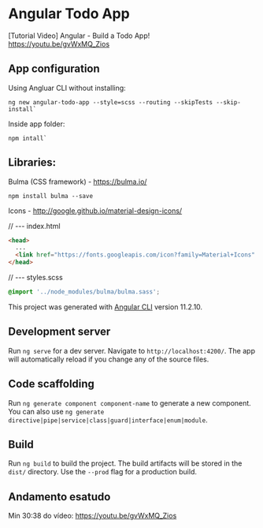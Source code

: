 # Angular Todo App

[Tutorial Video] Angular - Build a Todo App!  
https://youtu.be/gvWxMQ_Zios

## App configuration

Using Angluar CLI without installing:
```
ng new angular-todo-app --style=scss --routing --skipTests --skip-install`
```

Inside app folder:
```
npm intall`
```

## Libraries:

Bulma (CSS framework) - https://bulma.io/
```
npm install bulma --save
```

Icons - http://google.github.io/material-design-icons/

// --- index.html

```html
<head>
  ...
  <link href="https://fonts.googleapis.com/icon?family=Material+Icons" rel="stylesheet">
</head>
```

// --- styles.scss

```scss
@import '../node_modules/bulma/bulma.sass';
```


This project was generated with [Angular CLI](https://github.com/angular/angular-cli) version 11.2.10.

## Development server

Run `ng serve` for a dev server. Navigate to `http://localhost:4200/`. The app will automatically reload if you change any of the source files.

## Code scaffolding

Run `ng generate component component-name` to generate a new component. You can also use `ng generate directive|pipe|service|class|guard|interface|enum|module`.

## Build

Run `ng build` to build the project. The build artifacts will be stored in the `dist/` directory. Use the `--prod` flag for a production build.

## Andamento esatudo

Min 30:38 do vídeo:
https://youtu.be/gvWxMQ_Zios
